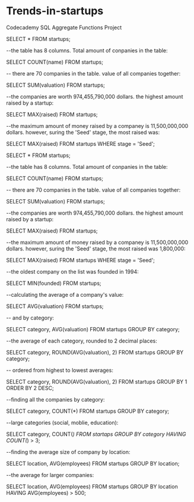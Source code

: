 # Trends-in-startups
Codecademy SQL Aggregate Functions Project

SELECT *
FROM startups;

--the table has 8 columns. Total amount of conpanies in the table:

SELECT COUNT(name)
FROM startups;

-- there are 70 companies in the table. value of all companies together:

SELECT SUM(valuation)
FROM startups;

--the companies are worth 974,455,790,000 dollars. the highest amount raised by a startup:

SELECT MAX(raised)
FROM startups;

--the maximum amount of money raised by a companey is 11,500,000,000 dollars. however, suring the 'Seed' stage, the most raised was:

SELECT MAX(raised)
FROM startups
WHERE stage = 'Seed';

SELECT *
FROM startups;

--the table has 8 columns. Total amount of conpanies in the table:

SELECT COUNT(name)
FROM startups;

-- there are 70 companies in the table. value of all companies together:

SELECT SUM(valuation)
FROM startups;

--the companies are worth 974,455,790,000 dollars. the highest amount raised by a startup:

SELECT MAX(raised)
FROM startups;

--the maximum amount of money raised by a companey is 11,500,000,000 dollars. however, suring the 'Seed' stage, the most raised was 1,800,000:

SELECT MAX(raised)
FROM startups
WHERE stage = 'Seed';

--the oldest company on the list was founded in 1994:

SELECT MIN(founded)
FROM startups;

--calculating the average of a company's value:

SELECT AVG(valuation)
FROM startups;

-- and by category:

SELECT category, AVG(valuation)
FROM startups
GROUP BY category;

--the average of each category, rounded to 2 decimal places:

SELECT category, ROUND(AVG(valuation), 2)
FROM startups
GROUP BY category;

-- ordered from highest to lowest averages:

SELECT category, ROUND(AVG(valuation), 2)
FROM startups
GROUP BY 1
ORDER BY 2 DESC;

--finding all the companies by category:

SELECT category, COUNT(*)
FROM startups
GROUP BY category;

--large categories (social, moblie, education):

SELECT category, COUNT(*)
FROM startaps
GROUP BY category
HAVING COUNT(*) > 3;

--finding the average size of company by location:

SELECT location, AVG(employees)
FROM startups
GROUP BY location;

--the average for larger companies:

SELECT location, AVG(employees)
FROM startups
GROUP BY location
HAVING AVG(employees) > 500;
